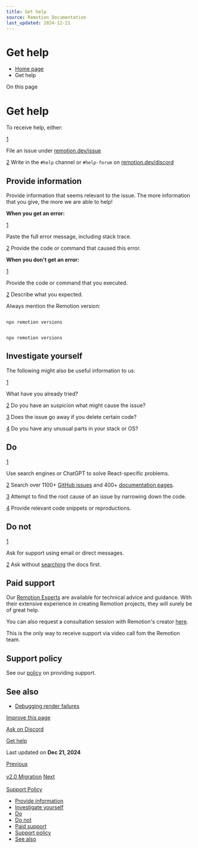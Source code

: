 ```yaml
---
title: Get help
source: Remotion Documentation
last_updated: 2024-12-21
---
```


# Get help

- [Home page](/)
- Get help

On this page

# Get help

To receive help, either:

[1](#1)

File an issue under [remotion.dev/issue](https://remotion.dev/issue)

[2](#2) Write in the `#help` channel or `#help-forum` on [remotion.dev/discord](https://remotion.dev/discord)

## Provide information [​](\#provide-information "Direct link to Provide information")

Provide information that seems relevant to the issue. The more information that you give, the more we are able to help!

**When you get an error:**

[1](#1)

Paste the full error message, including stack trace.

[2](#2) Provide the code or command that caused this error.

**When you don't get an error:**

[1](#1)

Provide the code or command that you executed.

[2](#2) Describe what you expected.

Always mention the Remotion version:

```

npx remotion versions
```

```

npx remotion versions
```

## Investigate yourself [​](\#investigate-yourself "Direct link to Investigate yourself")

The following might also be useful information to us:

[1](#1)

What have you already tried?

[2](#2) Do you have an suspicion what might cause the issue?

[3](#3) Does the issue go away if you delete certain code?

[4](#4) Do you have any unusual parts in your stack or OS?

## Do [​](\#do "Direct link to Do")

[1](#1)

Use search engines or ChatGPT to solve React-specific problems.

[2](#2) Search over 1100+ [GitHub issues](https://github.com/remotion-dev/remotion/issues) and 400+ [documentation pages](/search).

[3](#3) Attempt to find the root cause of an issue by narrowing down the code.

[4](#4) Provide relevant code snippets or reproductions.

## Do not [​](\#do-not "Direct link to Do not")

[1](#1)

Ask for support using email or direct messages.

[2](#2) Ask without [searching](/search) the docs first.

## Paid support [​](\#paid-support "Direct link to Paid support")

Our [Remotion Experts](/experts) are available for technical advice and guidance. With their extensive experience in creating Remotion projects, they will surely be of great help.

You can also request a consultation session with Remotion's creator [here](https://cal.com/remotion/consulting).

This is the only way to receive support via video call fom the Remotion team.

## Support policy [​](\#support-policy "Direct link to Support policy")

See our [policy](/docs/support) on providing support.

## See also [​](\#see-also "Direct link to See also")

- [Debugging render failures](/docs/troubleshooting/debug-failed-render)

[Improve this page](https://github.com/remotion-dev/remotion/edit/main/packages/docs/docs/ask-for-help.mdx)

[Ask on Discord](https://remotion.dev/discord)

[Get help](/docs/get-help)

Last updated on **Dec 21, 2024**

[Previous\
\
v2.0 Migration](/docs/2-0-migration) [Next\
\
Support Policy](/docs/support)

- [Provide information](#provide-information)
- [Investigate yourself](#investigate-yourself)
- [Do](#do)
- [Do not](#do-not)
- [Paid support](#paid-support)
- [Support policy](#support-policy)
- [See also](#see-also)
